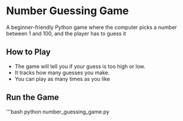 # Number Guessing Game

A beginner-friendly Python game where the computer picks a number between 1 and 100, and the player has to guess it

## How to Play

- The game will tell you if your guess is too high or low.
- It tracks how many guesses you make.
- You can play as many times as you like

## Run the Game

'''bash
python number_guessing_game.py
